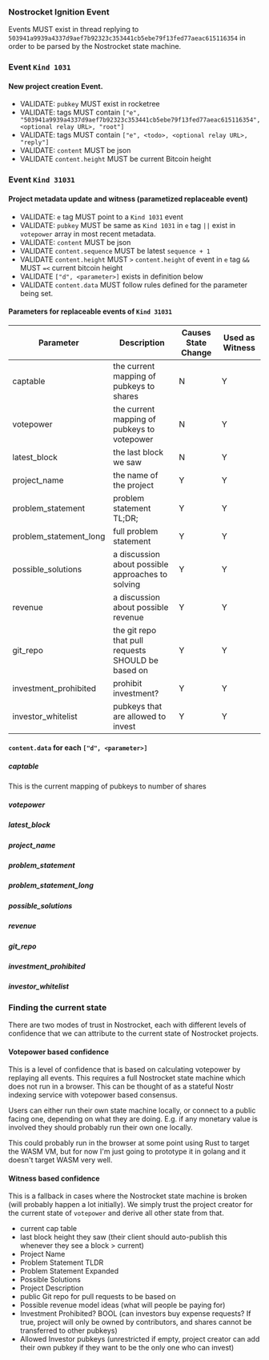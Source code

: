 ### Nostrocket Ignition Event
Events MUST exist in thread replying to `503941a9939a4337d9aef7b92323c353441cb5ebe79f13fed77aeac615116354` in order to be parsed by the Nostrocket state machine.

### Event `Kind 1031`

#### New project creation Event.   

- VALIDATE: `pubkey` MUST exist in rocketree
- VALIDATE: tags MUST contain `["e", "503941a9939a4337d9aef7b92323c353441cb5ebe79f13fed77aeac615116354", <optional relay URL>, "root"]`
- VALIDATE: tags MUST contain `["e", <todo>, <optional relay URL>, "reply"]`
- VALIDATE: `content` MUST be json
- VALIDATE `content.height` MUST be current Bitcoin height

### Event `Kind 31031`

#### Project metadata update and witness (parametized replaceable event)   

- VALIDATE: `e` tag MUST point to a `Kind 1031` event
- VALIDATE: `pubkey` MUST be same as `Kind 1031` in `e` tag `||` exist in `votepower` array in most recent metadata.
- VALIDATE: `content` MUST be json
- VALIDATE `content.sequence` MUST be latest `sequence + 1` 
- VALIDATE `content.height` MUST `>` `content.height` of event in `e` tag `&&` MUST `=<` current bitcoin height
- VALIDATE `["d", <parameter>]` exists in definition below
- VALIDATE `content.data` MUST follow rules defined for the parameter being set.

#### Parameters for replaceable events of `Kind 31031`

| Parameter <str> | Description | Causes State Change | Used as Witness |
| ------------- | ------------- | ------------------- | ----------- |
| captable      | the current mapping of pubkeys to shares | N | Y |
| votepower     | the current mapping of pubkeys to votepower | N | Y |
| latest_block  | the last block we saw | N | Y |
|  project_name | the name of the project | Y | Y |
| problem_statement | problem statement TL;DR; | Y | Y |
| problem_statement_long | full problem statement | Y | Y |
| possible_solutions | a discussion about possible approaches to solving | Y | Y |
| revenue | a discussion about possible revenue | Y | Y |
| git_repo | the git repo that pull requests SHOULD be based on | Y | Y |
| investment_prohibited | prohibit investment? | Y | Y |
| investor_whitelist | pubkeys that are allowed to invest | Y | Y |
  
#### `content.data` for each `["d", <parameter>]`

##### captable
  This is the current mapping of pubkeys to number of shares 
##### votepower
##### latest_block
##### project_name
##### problem_statement
##### problem_statement_long
##### possible_solutions
##### revenue
##### git_repo
##### investment_prohibited
##### investor_whitelist

### Finding the current state
There are two modes of trust in Nostrocket, each with different levels of confidence that we can attribute to the current state of Nostrocket projects.

#### Votepower based confidence
This is a level of confidence that is based on calculating votepower by replaying all events. This requires a full Nostrocket state machine which does not run in a browser. This can be thought of as a stateful Nostr indexing service with votepower based consensus. 

Users can either run their own state machine locally, or connect to a public facing one, depending on what they are doing. E.g. if any monetary value is involved they should probably run their own one locally.

This could probably run in the browser at some point using Rust to target the WASM VM, but for now I'm just going to prototype it in golang and it doesn't target WASM very well.
  
#### Witness based confidence  
This is a fallback in cases where the Nostrocket state machine is broken (will probably happen a lot initially).
We simply trust the project creator for the current state of `votepower` and derive all other state from that. 

  
  
  
  
- current cap table
- last block height they saw (their client should auto-publish this whenever they see a block > current)
- Project Name
- Problem Statement TLDR
- Problem Statement Expanded
- Possible Solutions
- Project Description
- public Git repo for pull requests to be based on
- Possible revenue model ideas (what will people be paying for)
- Investment Prohibited? BOOL (can investors buy expense requests? If true, project will only be owned by contributors, and shares cannot be transferred to other pubkeys)
- Allowed Investor pubkeys (unrestricted if empty, project creator can add their own pubkey if they want to be the only one who can invest)
